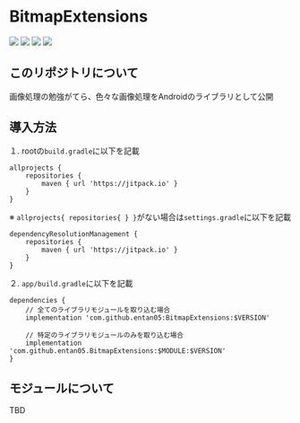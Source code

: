# BitmapExtensions
[![](https://jitpack.io/v/entan05/BitmapExtensions.svg)](https://jitpack.io/#entan05/BitmapExtensions) [![](https://badgen.net/badge/license/Apache%20License%202.0/blue)]() [![](https://badgen.net/badge/target/Android/green)]() [![](https://badgen.net/badge/minSdkVersion/24/B94047)]()

## このリポジトリについて
画像処理の勉強がてら、色々な画像処理をAndroidのライブラリとして公開

## 導入方法
１. rootの`build.gradle`に以下を記載
```
allprojects {
    repositories {
        maven { url 'https://jitpack.io' }
    }
}
```
※ `allprojects{ repositories{ } }`がない場合は`settings.gradle`に以下を記載
```
dependencyResolutionManagement {
    repositories {
        maven { url 'https://jitpack.io' }
    }
}
```
２. `app/build.gradle`に以下を記載
```
dependencies {
    // 全てのライブラリモジュールを取り込む場合
    implementation 'com.github.entan05:BitmapExtensions:$VERSION'

    // 特定のライブラリモジュールのみを取り込む場合
    implementation 'com.github.entan05.BitmapExtensions:$MODULE:$VERSION'
}
```

## モジュールについて
TBD
